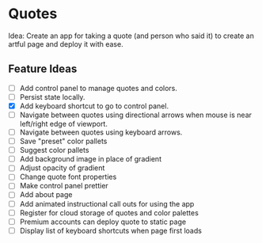 # Quotes

Idea: Create an app for taking a quote (and person who said it) to create an artful page and deploy it with ease.

## Feature Ideas

- [ ] Add control panel to manage quotes and colors.
- [ ] Persist state locally.
- [x] Add keyboard shortcut to go to control panel.
- [ ] Navigate between quotes using directional arrows when mouse is near left/right edge of viewport.
- [ ] Navigate between quotes using keyboard arrows.
- [ ] Save "preset" color pallets
- [ ] Suggest color pallets
- [ ] Add background image in place of gradient
- [ ] Adjust opacity of gradient
- [ ] Change quote font properties
- [ ] Make control panel prettier
- [ ] Add about page
- [ ] Add animated instructional call outs for using the app
- [ ] Register for cloud storage of quotes and color palettes
- [ ] Premium accounts can deploy quote to static page
- [ ] Display list of keyboard shortcuts when page first loads
